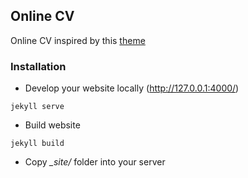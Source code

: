 ## Online CV
Online CV inspired by this [theme](https://github.com/sharu725/online-cv)

### Installation
- Develop your website locally (http://127.0.0.1:4000/)
```
jekyll serve
```
- Build website
```
jekyll build
```
- Copy _\_site/_ folder into your server